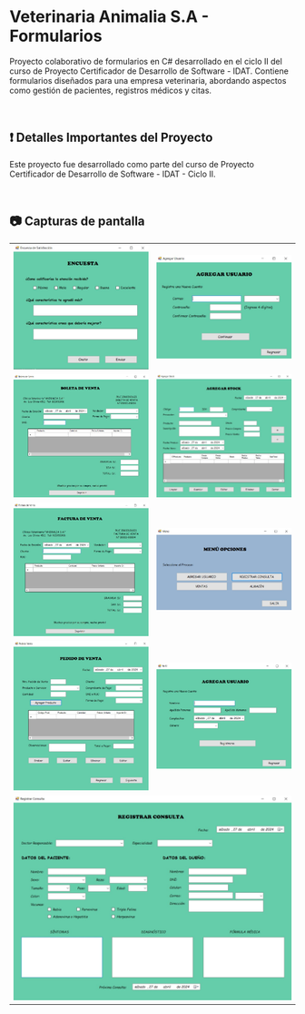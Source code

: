 # Veterinaria Animalia S.A - Formularios
Proyecto colaborativo de formularios en C# desarrollado en el ciclo II del curso de Proyecto Certificador de Desarrollo de Software - IDAT. Contiene formularios diseñados para una empresa veterinaria, abordando aspectos como gestión de pacientes, registros médicos y citas.

<br>

## ❗ Detalles Importantes del Proyecto
Este proyecto fue desarrollado como parte del curso de Proyecto Certificador de Desarrollo de Software - IDAT - Ciclo II.

<br>

## 📷 Capturas de pantalla
<table style="width: 100%">
  <tr>
    <td style="width: 50%"><img src="CapturasPantalla/Encuesta.jpg" width=100% height=auto></td>
    <td style="width: 50%"><img src="CapturasPantalla/AgregarUsuario.jpg" width=100% height=auto></td>
  </tr>
  <tr>
    <td><img src="CapturasPantalla/Boleta.jpg" width=100% height=auto></td>
    <td><img src="CapturasPantalla/AgregarStock.jpg" width=100% height=auto></td>
  </tr>
  <tr>
    <td><img src="CapturasPantalla/Factura.jpg" width=100% height=auto></td>
    <td><img src="CapturasPantalla/Menu.jpg" width=100% height=auto></td>
  </tr>
  <tr>
    <td><img src="CapturasPantalla/PedidoVenta.jpg" width=100% height=auto></td>
    <td><img src="CapturasPantalla/Perfil.jpg" width=100% height=auto></td>
  </tr>
  <tr>
    <td colspan="2"><img src="CapturasPantalla/RegistrarConsulta.jpg" width=100% height=auto></td>
  </tr>
</table>

